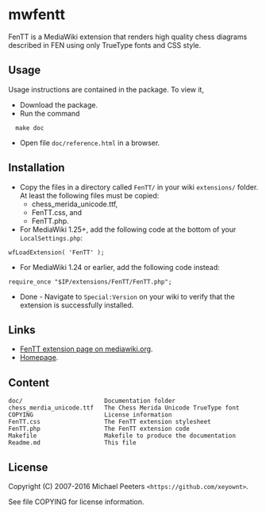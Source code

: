 # mwfentt
FenTT is a MediaWiki extension that renders high quality chess diagrams described in FEN using only TrueType fonts and CSS style.

## Usage

Usage instructions are contained in the package. To view it,
* Download the package.
* Run the command
```
  make doc
```
* Open file `doc/reference.html` in a browser.

## Installation

* Copy the files in a directory called `FenTT/` in your wiki `extensions/` folder. At least the following files must be copied:
  * chess_merida_unicode.ttf,
  * FenTT.css, and
  * FenTT.php.
* For MediaWiki 1.25+, add the following code at the bottom of your `LocalSettings.php`:
```
wfLoadExtension( 'FenTT' );
```
* For MediaWiki 1.24 or earlier, add the following code instead:
```
require_once "$IP/extensions/FenTT/FenTT.php";
```
* Done - Navigate to `Special:Version` on your wiki to verify that the extension is successfully installed.

## Links

* [FenTT extension page on mediawiki.org](http://www.mediawiki.org/wiki/Extension:FenTT).
* [Homepage](http://mip.noekeon.org/mwfentt/reference.html).

## Content

```
doc/                       Documentation folder
chess_merdia_unicode.ttf   The Chess Merida Unicode TrueType font
COPYING                    License information
FenTT.css                  The FenTT extension stylesheet
FenTT.php                  The FenTT extension code
Makefile                   Makefile to produce the documentation
Readme.md                  This file
```

## License

Copyright (C) 2007-2016  Michael Peeters `<https://github.com/xeyownt>`.

See file COPYING for license information.
